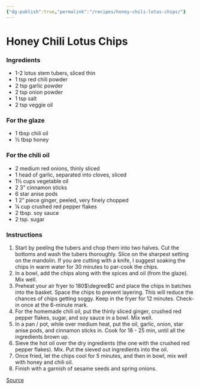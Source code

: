 ```yaml
---
{"dg-publish":true,"permalink":"/recipes/honey-chili-lotus-chips/"}
---
```


# Honey Chili Lotus Chips
### Ingredients
- 1-2 lotus stem tubers, sliced thin
- 1 tsp red chili powder
- 2 tsp garlic powder
- 2 tsp onion powder
- 1 tsp salt
- 2 tsp veggie oil
### For the glaze
- 1 tbsp chili oil
- ½ tbsp honey
### For the chili oil
- 2 medium red onions, thinly sliced
- 1 head of garlic, separated into cloves, sliced
- 1½ cups vegetable oil
- 2 3” cinnamon sticks
- 6 star anise pods
- 1 2” piece ginger, peeled, very finely chopped
- ¼ cup crushed red pepper flakes
- 2 tbsp. soy sauce
- 2 tsp. sugar
### Instructions
1. Start by peeling the tubers and chop them into two halves. Cut the bottoms and wash the tubers thoroughly. Slice on the sharpest setting on the mandolin. If you are cutting with a knife, I suggest soaking the chips in warm water for 30 minutes to par-cook the chips.
2. In a bowl, add the chips along with the spices and oil (from the glaze). Mix well.
3. Preheat your air fryer to 180$\degree$C and place the chips in batches into the basket. Space the chips to prevent layering. This will reduce the chances of chips getting soggy. Keep in the fryer for 12 minutes. Check-in once at the 6-minute mark.
4. For the homemade chili oil, put the thinly sliced ginger, crushed red pepper flakes, sugar, and soy sauce in a bowl. Mix well. 
5. In a pan / pot, while over medium heat, put the oil, garlic, onion, star anise pods, and cinnamon sticks in. Cook for 18 - 25 min, until all the ingredients brown up. 
6. Sieve the hot oil over the dry ingredients (the one with the crushed red pepper flakes). Mix. Put the sieved out ingredients into the oil. 
7. Once fried, let the chips cool for 5 minutes, and then in bowl, mix well with honey and chili oil. 
8. Finish with a garnish of sesame seeds and spring onions.

[Source](https://www.lifeofsimpletreats.com/blog/honey-chili-lotus-chips?rq=lotus) 